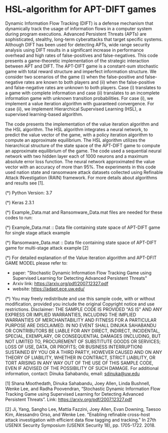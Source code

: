 # HSL-algorithm for APT-DIFT games
Dynamic Information Flow Tracking (DIFT) is a defense mechanism that dynamically track the usage of information flows in a computer system during program executions. Advanced Persistent Threats (APTs) are sophisticated, stealthy, long-term cyberattacks that target specific systems. Although DIFT has been used for detecting APTs, wide range security analysis using DIFT results in a significant increase in performance overhead and high rates of false-positives and false-negatives. This code presents a game-theoretic implementation of the strategic interaction between APT and DIFT. The APT-DIFT game is a constant-sum stochastic game with total reward structure and imperfect information structure. We consider two scenarios of the game (i) when the false-positive and false-negative rates are known to both players and (ii) when the false-positive and false-negative rates are unknown to both players. Case (i) translates to a game with complete information and case (ii) translates to an incomplete information game with unknown transition probabilities. For case (i), we implement a value iteration algorithm with guaranteed convergence. For case (ii), we implement Hierarchical Supervised Learning (HSL), a supervised learning-based algorithm. 

The code presents the implementation of the value iteration algorithm and the HSL algorithm. The HSL algorithm integrates a neural network, to predict the value vector of the game, with a policy iteration algorithm to compute an approximate equilibrium. The HSL algorithm utilizes the hierarchical structure of the state space of the APT-DIFT game to compute an approximate equilibrium of the game. The code used a sequential neural network   with two hidden layer each of 1000 neurons and a maximum absolute error loss function. The neural network approximated the value vector with an accuracy of more than 95%. The experiments in this code used nation state and ransomware attack datasets collected using Refinable Attack INvestigation (RAIN) framework. For more details about algorithms and results see [1].

(*) Python Version: 3.7

(*) Keras 2.3.1

(*) Example_Data.mat and Ransomware_Data.mat files are needed for these codes to run:

(*) Example_Data.mat :: Data file containing state space of APT-DIFT game for single stage attack example

(*) Ransomware_Data.mat :: Data file containing state space of APT-DIFT game for multi-stage attack example [2]

(*) For detailed explanation of the Value iteration algorithm and APT-DFIT GAME MODEL please refer to:
 - paper: "Stochastic Dynamic Information Flow Tracking Game using Supervised Learning for Detecting Advanced Persistent Threats"
 - Arxiv link: https://arxiv.org/pdf/2007.12327.pdf
 - website: https://adapt.ece.uw.edu/
 
(*) You may freely redistribute and use this sample code, with or without modification, provided you include the original Copyright notice and use restrictions.
Disclaimer: THE SAMPLE CODE IS PROVIDED "AS IS" AND ANY EXPRESS OR IMPLIED WARRANTIES, INCLUDING THE IMPLIED WARRANTIES OF MERCHANTABILITY AND FITNESS FOR A PARTICULAR PURPOSE ARE DISCLAIMED. IN NO EVENT SHALL DINUKA SAHABANDU OR CONTRIBUTORS BE LIABLE FOR ANY DIRECT, INDIRECT, INCIDENTAL, SPECIAL, EXEMPLARY, OR CONSEQUENTIAL DAMAGES (INCLUDING, BUT NOT LIMITED TO, PROCUREMENT OF SUBSTITUTE GOODS OR SERVICES; LOSS OF USE, DATA, OR PROFITS; OR BUSINESS INTERRUPTION) SUSTAINED BY YOU OR A THIRD PARTY, HOWEVER CAUSED AND ON ANY THEORY OF LIABILITY, WHETHER IN CONTRACT, STRICT LIABILITY, OR TORT ARISING IN ANY WAY OUT OF THE USE OF THIS SAMPLE CODE, EVEN IF ADVISED OF THE POSSIBILITY OF SUCH DAMAGE.
For additional information, contact: Dinuka Sahabandu, email: sdinuka@uw.edu

[1] Shana Moothedath, Dinuka Sahabandu, Joey Allen, Linda Bushnell, Wenke Lee, and Radha Poovendran, “Stochastic Dynamic Information Flow Tracking Game using Supervised Learning for Detecting Advanced Persistent Threats”. Link: https://arxiv.org/pdf/2007.12327.pdf

[2] Ji, Yang, Sangho Lee, Mattia Fazzini, Joey Allen, Evan Downing, Taesoo Kim, Alessandro Orso, and Wenke Lee. "Enabling refinable cross-host attack investigation with efficient data flow tagging and tracking." In 27th USENIX Security Symposium (USENIX Security 18), pp. 1705-1722. 2018.

